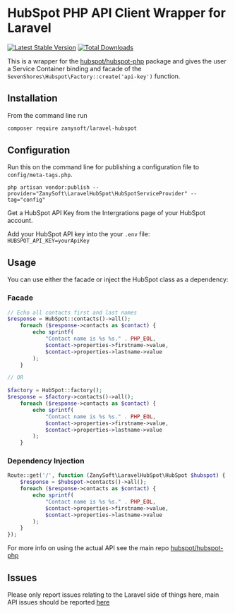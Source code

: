 # HubSpot PHP API Client Wrapper for Laravel

[![Latest Stable Version](https://poser.pugx.org/zanysoft/laravel-hubspot/v/stable)](https://packagist.org/packages/zanysoft/laravel-hubspot) [![Total Downloads](https://poser.pugx.org/zanysoft/laravel-hubspot/downloads)](https://packagist.org/packages/zanysoft/laravel-hubspot)

This is a wrapper for the [hubspot/hubspot-php](https://github.com/HubSpot/hubspot-php) package and gives the user a Service Container binding and facade of the `SevenShores\Hubspot\Factory::create('api-key')` function.

## Installation
From the command line run

```sh
composer require zanysoft/laravel-hubspot
```

## Configuration


Run this on the command line for publishing a configuration file to `config/meta-tags.php`.

    php artisan vendor:publish --provider="ZanySoft\LaravelHubSpot\HubSpotServiceProvider" --tag="config"

Get a HubSpot API Key from the Intergrations page of your HubSpot account.

Add your HubSpot API key into the your `.env` file: `HUBSPOT_API_KEY=yourApiKey`

## Usage
You can use either the facade or inject the HubSpot class as a dependency:
### Facade
```php
// Echo all contacts first and last names
$response = HubSpot::contacts()->all();
    foreach ($response->contacts as $contact) {
        echo sprintf(
            "Contact name is %s %s." . PHP_EOL,
            $contact->properties->firstname->value,
            $contact->properties->lastname->value
        );
    }

// OR

$factory = HubSpot::factory();
$response = $factory->contacts()->all();
    foreach ($response->contacts as $contact) {
        echo sprintf(
            "Contact name is %s %s." . PHP_EOL,
            $contact->properties->firstname->value,
            $contact->properties->lastname->value
        );
    }
```
### Dependency Injection
```php
Route::get('/', function (ZanySoft\LaravelHubSpot\HubSpot $hubspot) {
    $response = $hubspot->contacts()->all();
    foreach ($response->contacts as $contact) {
        echo sprintf(
            "Contact name is %s %s." . PHP_EOL,
            $contact->properties->firstname->value,
            $contact->properties->lastname->value
        );
    }
});
```

For more info on using the actual API see the main repo [hubspot/hubspot-php](https://github.com/HubSpot/hubspot-php)

## Issues
Please only report issues relating to the Laravel side of things here, main API issues should be reported [here](https://github.com/ryanwinchester/hubspot-php/issues)
